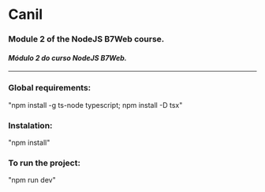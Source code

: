 # Canil
### Module 2 of the NodeJS B7Web course.  
#### *Módulo 2 do curso NodeJS B7Web.*  
---
### Global requirements:
"npm install -g ts-node typescript; npm install -D tsx"

### Instalation:
"npm install"  

### To run the project:
"npm run dev"
